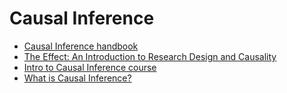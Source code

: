 # Causal Inference

- [Causal Inference handbook](https://matheusfacure.github.io/python-causality-handbook/landing-page.html)
- [The Effect: An Introduction to Research Design and Causality](https://theeffectbook.net/index.html)
- [Intro to Causal Inference course](https://www.bradyneal.com/causal-inference-course)
- [What is Causal Inference?](https://www.oreilly.com/radar/what-is-causal-inference/)
